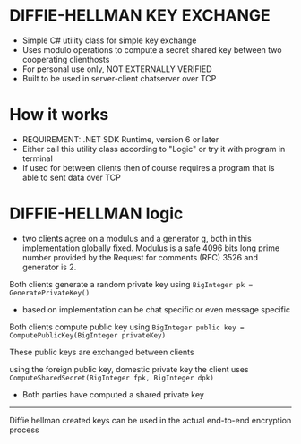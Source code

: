 # DIFFIE-HELLMAN KEY EXCHANGE

+ Simple C# utility class for simple key exchange
+ Uses modulo operations to compute a secret shared key between two cooperating clienthosts
+ For personal use only, NOT EXTERNALLY VERIFIED
+ Built to be used in server-client chatserver over TCP

# How it works

+ REQUIREMENT: .NET SDK Runtime, version 6 or later
+ Either call this utility class according to "Logic" or try it with program in terminal
+ If used for between clients then of course requires a program that is able to sent data over TCP

# DIFFIE-HELLMAN logic

+ two clients agree on a modulus and a generator g, both in this implementation globally fixed. Modulus is a safe 4096 bits long prime number provided by the Request for comments (RFC) 3526 and generator is 2. 

Both clients generate a random private key using `BigInteger pk = GeneratePrivateKey()`
+ based on implementation can be chat specific or even message specific

Both clients compute public key using `BigInteger public key = ComputePublicKey(BigInteger privateKey)`

These public keys are exchanged between clients

using the foreign public key, domestic private key the client uses `ComputeSharedSecret(BigInteger fpk, BigInteger dpk)`
+ Both parties have computed a shared private key

---

Diffie hellman created keys can be used in the actual end-to-end encryption process
